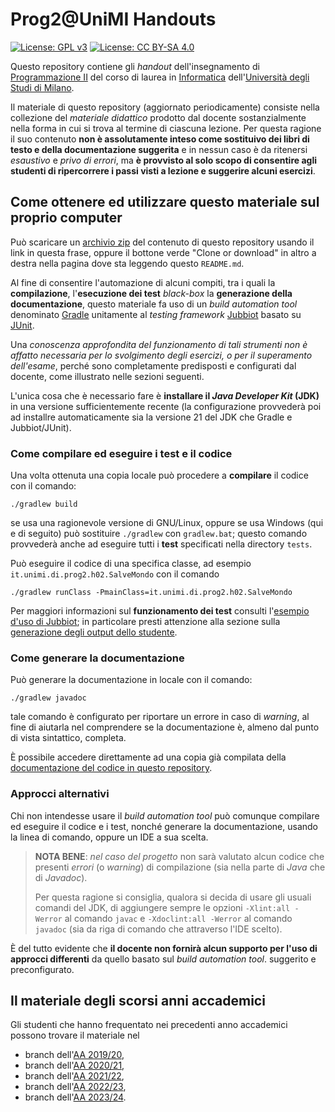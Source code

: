 # Prog2@UniMI Handouts

[![License: GPL v3](https://img.shields.io/badge/License-GPL%20v3-blue.svg)](http://www.gnu.org/licenses/gpl-3.0)
[![License: CC BY-SA 4.0](https://img.shields.io/badge/License-CC%20BY--SA%204.0-blue.svg)](http://creativecommons.org/licenses/by-sa/4.0/)

Questo repository contiene gli *handout* dell'insegnamento di [Programmazione
II](https://prog2.di.unimi.it/) del corso di laurea in
[Informatica](https://informatica.cdl.unimi.it/it) dell'[Università degli Studi
di Milano](http://www.unimi.it/).

Il materiale di questo repository (aggiornato periodicamente) consiste nella
collezione del *materiale didattico* prodotto dal docente sostanzialmente nella
forma in cui si trova al termine di ciascuna lezione. Per questa ragione il suo
contenuto **non è assolutamente inteso come sostituivo dei libri di testo e
della documentazione suggerita** e in nessun caso è da ritenersi *esaustivo* e
*privo di errori*, ma **è provvisto al solo scopo di consentire agli studenti di
ripercorrere i passi visti a lezione e suggerire alcuni esercizi**.

## Come ottenere ed utilizzare questo materiale sul proprio computer

Può scaricare un [archivio
zip](https://github.com/prog2-unimi/handouts/archive/master.zip) del contenuto
di questo repository usando il link in questa frase, oppure il bottone verde
"Clone or download" in altro a destra nella pagina dove sta leggendo questo
`README.md`.

Al fine di consentire l'automazione di alcuni compiti, tra i quali la
**compilazione**, l'**esecuzione dei test** *black-box*  la **generazione della
documentazione**, questo materiale fa uso di un *build automation tool*
denominato [Gradle](https://gradle.org/) unitamente al *testing framework*
[Jubbiot](https://github.com/prog2-unimi/jubbiot) basato su
[JUnit](https://junit.org/junit5/). 

Una *conoscenza approfondita del funzionamento di tali strumenti non è affatto
necessaria per lo svolgimento degli esercizi, o per il superamento dell'esame*,
perché sono completamente predisposti e configurati dal docente, come illustrato
nelle sezioni seguenti.

L'unica cosa che è necessario fare è **installare il *Java Developer Kit*
(JDK)** in una versione sufficientemente recente (la configurazione provvederà
poi ad installre automaticamente sia la versione 21 del JDK che Gradle e
Jubbiot/JUnit).

### Come compilare ed eseguire i test e il codice

Una volta ottenuta una copia locale può procedere a **compilare** il codice con
il comando:

    ./gradlew build

se usa una ragionevole versione di GNU/Linux, oppure se usa Windows (qui e di
seguito) può sostituire `./gradlew` con `gradlew.bat`; questo comando provvederà
anche ad eseguire tutti i **test** specificati nella directory `tests`.

Può eseguire il codice di una specifica classe, ad esempio
`it.unimi.di.prog2.h02.SalveMondo` con il comando

    ./gradlew runClass -PmainClass=it.unimi.di.prog2.h02.SalveMondo

Per maggiori informazioni sul **funzionamento dei test** consulti l'[esempio d'uso di
Jubbiot](https://github.com/prog2-unimi/jubbiot/blob/master/README.md#example);
in particolare presti attenzione alla sezione sulla [generazione degli output
dello studente](https://github.com/prog2-unimi/jubbiot/blob/master/README.md#generating-actual-outputs).

### Come generare la documentazione

Può generare la documentazione in locale con il comando:

    ./gradlew javadoc

tale comando è configurato per riportare un errore in caso di *warning*, al fine
di aiutarla nel comprendere se la documentazione è, almeno dal punto di vista
sintattico, completa.

È possibile accedere direttamente ad una copia già compilata della
[documentazione del codice in questo repository](https://prog2-unimi.github.io/handouts/).

### Approcci alternativi

Chi non intendesse usare il *build automation tool* può comunque compilare ed
eseguire il codice e i test, nonché generare la documentazione, usando la linea
di comando, oppure un IDE a sua scelta.  

> **NOTA BENE**: *nel caso del progetto* non sarà valutato alcun codice che
> presenti *errori* (o *warning*) di compilazione (sia nella parte di *Java* che
> di *Javadoc*).
>
> Per questa ragione si consiglia, qualora si decida di usare gli usuali comandi
> del JDK, di aggiungere sempre le opzioni `-Xlint:all -Werror` al comando
> `javac` e `-Xdoclint:all -Werror` al comando `javadoc` (sia da riga di comando
> che attraverso l'IDE scelto).

È del tutto evidente che **il docente non fornirà alcun supporto per l'uso di
approcci differenti** da quello basato sul *build automation tool*. suggerito e
preconfigurato.

## Il materiale degli scorsi anni accademici

Gli studenti che hanno frequentato nei precedenti anno accademici possono
trovare il materiale nel

* branch dell'[AA 2019/20](../../tree/aa1920),
* branch dell'[AA 2020/21](../../tree/aa2021),
* branch dell'[AA 2021/22](../../tree/aa2122),
* branch dell'[AA 2022/23](../../tree/aa2223),
* branch dell'[AA 2023/24](../../tree/aa2324).
